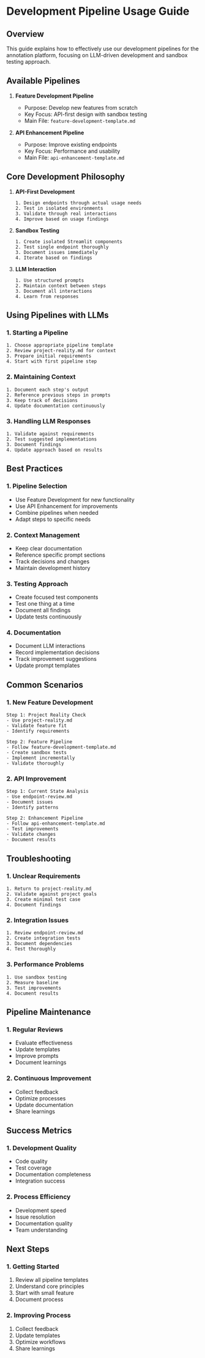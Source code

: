# Development Pipeline Usage Guide

## Overview
This guide explains how to effectively use our development pipelines for the annotation platform, focusing on LLM-driven development and sandbox testing approach.

## Available Pipelines

1. **Feature Development Pipeline**
   - Purpose: Develop new features from scratch
   - Key Focus: API-first design with sandbox testing
   - Main File: `feature-development-template.md`

2. **API Enhancement Pipeline**
   - Purpose: Improve existing endpoints
   - Key Focus: Performance and usability
   - Main File: `api-enhancement-template.md`

## Core Development Philosophy

1. **API-First Development**
   ```
   1. Design endpoints through actual usage needs
   2. Test in isolated environments
   3. Validate through real interactions
   4. Improve based on usage findings
   ```

2. **Sandbox Testing**
   ```
   1. Create isolated Streamlit components
   2. Test single endpoint thoroughly
   3. Document issues immediately
   4. Iterate based on findings
   ```

3. **LLM Interaction**
   ```
   1. Use structured prompts
   2. Maintain context between steps
   3. Document all interactions
   4. Learn from responses
   ```

## Using Pipelines with LLMs

### 1. Starting a Pipeline
```
1. Choose appropriate pipeline template
2. Review project-reality.md for context
3. Prepare initial requirements
4. Start with first pipeline step
```

### 2. Maintaining Context
```
1. Document each step's output
2. Reference previous steps in prompts
3. Keep track of decisions
4. Update documentation continuously
```

### 3. Handling LLM Responses
```
1. Validate against requirements
2. Test suggested implementations
3. Document findings
4. Update approach based on results
```

## Best Practices

### 1. Pipeline Selection
- Use Feature Development for new functionality
- Use API Enhancement for improvements
- Combine pipelines when needed
- Adapt steps to specific needs

### 2. Context Management
- Keep clear documentation
- Reference specific prompt sections
- Track decisions and changes
- Maintain development history

### 3. Testing Approach
- Create focused test components
- Test one thing at a time
- Document all findings
- Update tests continuously

### 4. Documentation
- Document LLM interactions
- Record implementation decisions
- Track improvement suggestions
- Update prompt templates

## Common Scenarios

### 1. New Feature Development
```
Step 1: Project Reality Check
- Use project-reality.md
- Validate feature fit
- Identify requirements

Step 2: Feature Pipeline
- Follow feature-development-template.md
- Create sandbox tests
- Implement incrementally
- Validate thoroughly
```

### 2. API Improvement
```
Step 1: Current State Analysis
- Use endpoint-review.md
- Document issues
- Identify patterns

Step 2: Enhancement Pipeline
- Follow api-enhancement-template.md
- Test improvements
- Validate changes
- Document results
```

## Troubleshooting

### 1. Unclear Requirements
```
1. Return to project-reality.md
2. Validate against project goals
3. Create minimal test case
4. Document findings
```

### 2. Integration Issues
```
1. Review endpoint-review.md
2. Create integration tests
3. Document dependencies
4. Test thoroughly
```

### 3. Performance Problems
```
1. Use sandbox testing
2. Measure baseline
3. Test improvements
4. Document results
```

## Pipeline Maintenance

### 1. Regular Reviews
- Evaluate effectiveness
- Update templates
- Improve prompts
- Document learnings

### 2. Continuous Improvement
- Collect feedback
- Optimize processes
- Update documentation
- Share learnings

## Success Metrics

### 1. Development Quality
- Code quality
- Test coverage
- Documentation completeness
- Integration success

### 2. Process Efficiency
- Development speed
- Issue resolution
- Documentation quality
- Team understanding

## Next Steps

### 1. Getting Started
1. Review all pipeline templates
2. Understand core principles
3. Start with small feature
4. Document process

### 2. Improving Process
1. Collect feedback
2. Update templates
3. Optimize workflows
4. Share learnings 